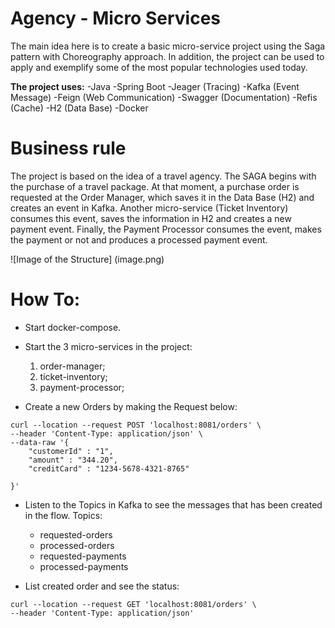 
# Agency - Micro Services
The main idea here is to create a basic micro-service project using the Saga pattern with Choreography approach. In addition, the project can be used to apply and exemplify some of the most popular technologies used today.

**The project uses:**
-Java
-Spring Boot
-Jeager (Tracing)
-Kafka (Event Message)
-Feign (Web Communication)
-Swagger (Documentation)
-Refis (Cache)
-H2 (Data Base)
-Docker


# Business rule
The project is based on the idea of a travel agency. The SAGA begins with the purchase of a travel package. At that 
moment, a purchase order is requested at the Order Manager, which saves it in the Data Base (H2) and creates an event
 in Kafka. Another micro-service (Ticket Inventory) consumes this event, saves the information in H2 and creates a new payment event.
Finally, the Payment Processor consumes the event, makes the payment or not and produces a processed payment event.


![Image of the Structure]
(image.png)


# How To:

- Start docker-compose.


- Start the 3 micro-services in the project:
    1. order-manager;
    2. ticket-inventory;
    3. payment-processor;


- Create a new Orders by making the Request below:
````
curl --location --request POST 'localhost:8081/orders' \
--header 'Content-Type: application/json' \
--data-raw '{
	"customerId" : "1",
	"amount" : "344.20",
	"creditCard" : "1234-5678-4321-8765"
	
}'
````



- Listen to the Topics in Kafka to see the messages that has been created in the flow.
Topics:
  - requested-orders
  - processed-orders
  - requested-payments
  - processed-payments

- List created order and see the status:
````
curl --location --request GET 'localhost:8081/orders' \
--header 'Content-Type: application/json'
````
